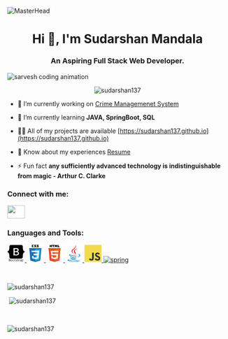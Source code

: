 ![MasterHead](https://www.pramukhdigital.com/wp-content/uploads/2018/07/New-PNC-Animated-Banners.gif)
<h1 align="center">Hi 👋, I'm Sudarshan Mandala </h1>
<h3 align="center">An Aspiring Full Stack Web Developer.</h3>

<img src="https://camo.githubusercontent.com/8ba1e66bcfa048214cf17f235c341742347c9c248831d044aa888acbeec89502/68747470733a2f2f63646e2e6472696262626c652e636f6d2f75736572732f313239323637372f73637265656e73686f74732f363133393136372f6d656469612f66636637666430633631396262383737303635333330373932343039313566332e676966" align="center" style="width: 100% , height:200px " alt="sarvesh coding animation" />

<p align="center"> <img src="https://komarev.com/ghpvc/?username=sudarshan137&label=Profile%20views&color=0e75b6&style=flat" alt="sudarshan137" /> </p>


- 🔭 I’m currently working on [Crime Managemenet System](https://github.com/sudarshan137/subtle-swing-119)

- 🌱 I’m currently learning **JAVA, SpringBoot, SQL**

- 👨‍💻 All of my projects are available [https://sudarshan137.github.io](https://sudarshan137.github.io)

- 📄 Know about my experiences [Resume](https://drive.google.com/file/d/1ghPRLFhKQ1B2N85XXGUTo22ZQ6wllt0A/view?usp=share_link)

- ⚡ Fun fact **any sufficiently advanced technology is indistinguishable from magic - Arthur C. Clarke**

<h3 align="left">Connect with me:</h3>
<p align="left">

<a href="https://www.linkedin.com/in/sudarshan-mandala-330218187/" target="blank"><img align="center" src="https://raw.githubusercontent.com/rahuldkjain/github-profile-readme-generator/master/src/images/icons/Social/linked-in-alt.svg" alt="" height="30" width="40" /></a>

<!-- My starts here -->


<h3 align="left">Languages and Tools:</h3>
<p align="left"> <a href="https://getbootstrap.com" target="_blank" rel="noreferrer"> <img src="https://raw.githubusercontent.com/devicons/devicon/master/icons/bootstrap/bootstrap-plain-wordmark.svg" alt="bootstrap" width="40" height="40"/> </a> <a href="https://www.w3schools.com/css/" target="_blank" rel="noreferrer"> <img src="https://raw.githubusercontent.com/devicons/devicon/master/icons/css3/css3-original-wordmark.svg" alt="css3" width="40" height="40"/> </a> <a href="https://www.w3.org/html/" target="_blank" rel="noreferrer"> <img src="https://raw.githubusercontent.com/devicons/devicon/master/icons/html5/html5-original-wordmark.svg" alt="html5" width="40" height="40"/> </a> <a href="https://www.java.com" target="_blank" rel="noreferrer"> <img src="https://raw.githubusercontent.com/devicons/devicon/master/icons/java/java-original.svg" alt="java" width="40" height="40"/> </a> <a href="https://developer.mozilla.org/en-US/docs/Web/JavaScript" target="_blank" rel="noreferrer"> <img src="https://raw.githubusercontent.com/devicons/devicon/master/icons/javascript/javascript-original.svg" alt="javascript" width="40" height="40"/> </a> <a href="https://spring.io/" target="_blank" rel="noreferrer"> <img src="https://www.vectorlogo.zone/logos/springio/springio-icon.svg" alt="spring" width="40" height="40"/> </a> </p>

<br>


<p><img  src="https://github-readme-stats.vercel.app/api/top-langs?username=sudarshan137&show_icons=true&locale=en&layout=compact" alt="sudarshan137" /></p>


<p>&nbsp;<img align="center" src="https://github-readme-stats.vercel.app/api?username=sudarshan137&show_icons=true&locale=en" alt="sudarshan137" /></p>
<br>

<p><img align="center" src="https://github-readme-streak-stats.herokuapp.com/?user=sudarshan137&" alt="sudarshan137" /></p>
